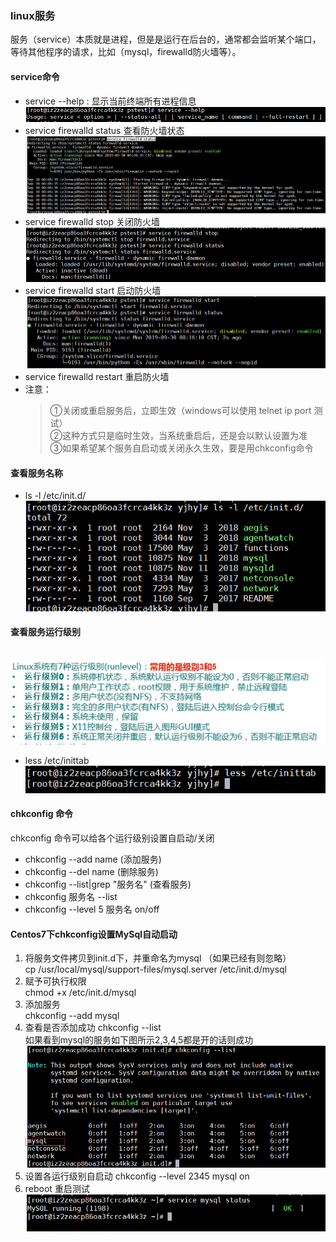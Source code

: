 ### linux服务
服务（service）本质就是进程，但是是运行在后台的，通常都会监听某个端口，等待其他程序的请求，比如（mysql，firewalld防火墙等）。
#### service命令
- service --help : 显示当前终端所有进程信息
  ![](pic/20190930001221.png) <br>
- service firewalld status 查看防火墙状态
  ![](pic/20190930001355.png) <br>
- service firewalld stop 关闭防火墙
  ![](pic/20190930001517.png) <br>
- service firewalld start 启动防火墙
  ![](pic/20190930001624.png) <br>
- service firewalld restart 重启防火墙  
- 注意：
  >①关闭或重启服务后，立即生效（windows可以使用 telnet ip port 测试）<br>
  >②这种方式只是临时生效，当系统重启后，还是会以默认设置为准<br>
  >③如果希望某个服务自启动或关闭永久生效，要是用chkconfig命令 

#### 查看服务名称
- ls -l /etc/init.d/
  <br>![](pic/20190930010527.png)
#### 查看服务运行级别  
<br>![](pic/20190930011909.png)
- less /etc/inittab 
  <br>![](pic/20190930011420.png)

#### chkconfig 命令
chkconfig 命令可以给各个运行级别设置自启动/关闭  
- chkconfig --add name (添加服务)
- chkconfig --del name (删除服务)
- chkconfig --list|grep "服务名"  (查看服务)
- chkconfig 服务名 --list
- chkconfig --level 5 服务名 on/off
#### Centos7下chkconfig设置MySql自动启动
1. 将服务文件拷贝到init.d下，并重命名为mysql （如果已经有则忽略）<br>
cp /usr/local/mysql/support-files/mysql.server /etc/init.d/mysql <br>
2. 赋予可执行权限 <br>
chmod +x /etc/init.d/mysql <br>
3. 添加服务 <br>
chkconfig --add mysql <br>
4. 查看是否添加成功 chkconfig --list<br>
 如果看到mysql的服务如下图所示2,3,4,5都是开的话则成功<br>
![](pic/20190930014702.png) <br>
5. 设置各运行级别自启动 chkconfig --level 2345 mysql on <br>
6. reboot 重启测试 
<br>![](pic/20190930015406.png)


